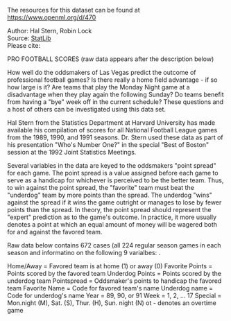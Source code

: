 The resources for this dataset can be found at https://www.openml.org/d/470

Author: Hal Stern, Robin Lock  
Source: [StatLib](http://lib.stat.cmu.edu/datasets/profb)   
Please cite:   

PRO FOOTBALL SCORES  (raw data appears after the description below)

How well do the oddsmakers of Las Vegas predict the outcome of
professional football games?  Is there really a home field advantage - if
so how large is it?  Are teams that play the Monday Night game at a
disadvantage when they play again the following Sunday?  Do teams benefit
from having a "bye" week off in the current schedule?  These questions and
a host of others can be investigated using this data set.

Hal Stern from the Statistics Department at Harvard University has
made available his compilation of scores for all National Football League
games from the 1989, 1990, and 1991 seasons.  Dr. Stern used these data as
part of his presentation "Who's Number One?" in the special "Best of
Boston" session at the 1992 Joint Statistics Meetings.

Several variables in the data are keyed to the oddsmakers "point
spread" for each game.  The point spread is a value assigned before each
game to serve as a handicap for whichever is perceived to be the better
team.  Thus, to win against the point spread, the "favorite" team must beat
the "underdog" team by more points than the spread.  The underdog "wins"
against the spread if it wins the game outright or manages to lose by fewer
points than the spread.  In theory, the point spread should represent the
"expert" prediction as to the game's outcome.  In practice, it more usually
denotes a point at which an equal amount of money will be wagered both for
and against the favored team.

Raw data below contains 672 cases (all 224 regular season games in
each season and informatino on the following 9 varialbes:     .

Home/Away       = Favored team is at home (1) or away (0)
Favorite Points = Points scored by the favored team
Underdog Points = Points scored by the underdog team
Pointspread     = Oddsmaker's points to handicap the favored team
Favorite Name   = Code for favored team's name
Underdog name   = Code for underdog's name
Year            = 89, 90, or 91
Week            = 1, 2, ... 17
Special         = Mon.night (M), Sat. (S), Thur. (H), Sun. night (N)
ot - denotes an overtime game